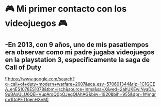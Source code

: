 # :video_game: Mi primer contacto con los videojuegos :video_game:

## -En 2013, con 9 años, uno de mis pasatiempos era observar como mi padre jugaba videojuegos en la playstation 3, especificamente la saga de Call of Duty 

![https://www.google.com/search?q=call+of+duty+modern+warfare+2007&sca_esv=570601344&rlz=1C1GCEA_enES1078ES1078&tbm=isch&source=lnms&sa=X&ved=2ahUKEwiNyaDa_9uBAxULU6QEHVupAroQ0pQJegQIAhAG&biw=1920&bih=955&dpr=1#imgrc=1DdPETfqenHXvM]
